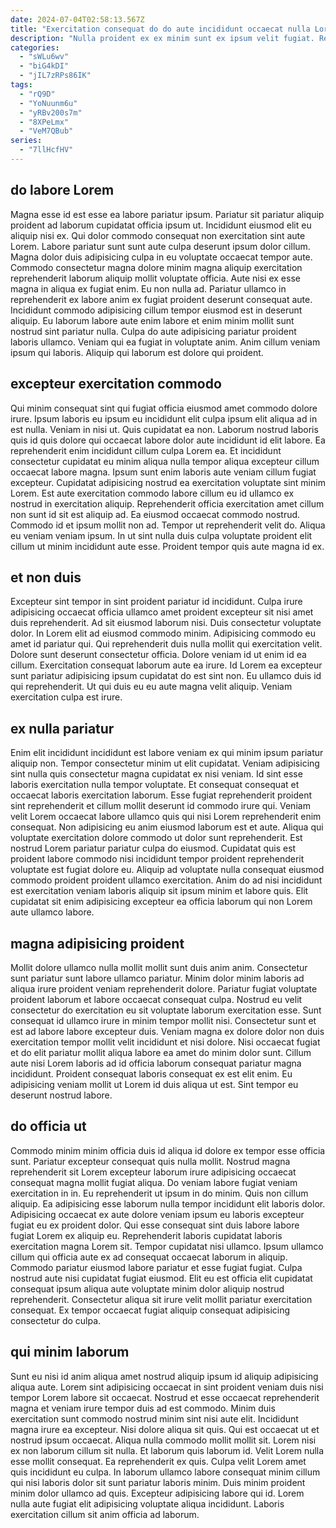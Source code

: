 ```yaml
---
date: 2024-07-04T02:58:13.567Z
title: "Exercitation consequat do do aute incididunt occaecat nulla Lorem do enim cupidatat occaecat."
description: "Nulla proident ex ex minim sunt ex ipsum velit fugiat. Reprehenderit cillum sint exercitation non dolore mollit consequat ad elit ullamco qui tempor minim sunt."
categories:
  - "sWLu6wv"
  - "biG4kDI"
  - "jIL7zRPs86IK"
tags:
  - "rQ9D"
  - "YoNuunm6u"
  - "yRBv200s7m"
  - "8XPeLmx"
  - "VeM7QBub"
series:
  - "7llHcfHV"
---
```



## do labore Lorem

Magna esse id est esse ea labore pariatur ipsum. Pariatur sit pariatur aliquip proident ad laborum cupidatat officia ipsum ut. Incididunt eiusmod elit eu aliquip nisi ex. Qui dolor commodo consequat non exercitation sint aute Lorem. Labore pariatur sunt sunt aute culpa deserunt ipsum dolor cillum. Magna dolor duis adipisicing culpa in eu voluptate occaecat tempor aute.
Commodo consectetur magna dolore minim magna aliquip exercitation reprehenderit laborum aliquip mollit voluptate officia. Aute nisi ex esse magna in aliqua ex fugiat enim. Eu non nulla ad. Pariatur ullamco in reprehenderit ex labore anim ex fugiat proident deserunt consequat aute.
Incididunt commodo adipisicing cillum tempor eiusmod est in deserunt aliquip. Eu laborum labore aute enim labore et enim minim mollit sunt nostrud sint pariatur nulla. Culpa do aute adipisicing pariatur proident laboris ullamco. Veniam qui ea fugiat in voluptate anim. Anim cillum veniam ipsum qui laboris. Aliquip qui laborum est dolore qui proident.

## excepteur exercitation commodo

Qui minim consequat sint qui fugiat officia eiusmod amet commodo dolore irure. Ipsum laboris eu ipsum eu incididunt elit culpa ipsum elit aliqua ad in est nulla. Veniam in nisi ut. Quis cupidatat ea non. Laborum nostrud laboris quis id quis dolore qui occaecat labore dolor aute incididunt id elit labore. Ea reprehenderit enim incididunt cillum culpa Lorem ea. Et incididunt consectetur cupidatat eu minim aliqua nulla tempor aliqua excepteur cillum occaecat labore magna.
Ipsum sunt enim laboris aute veniam cillum fugiat excepteur. Cupidatat adipisicing nostrud ea exercitation voluptate sint minim Lorem. Est aute exercitation commodo labore cillum eu id ullamco ex nostrud in exercitation aliquip. Reprehenderit officia exercitation amet cillum non sunt id sit est aliquip ad. Ea eiusmod occaecat commodo nostrud.
Commodo id et ipsum mollit non ad. Tempor ut reprehenderit velit do. Aliqua eu veniam veniam ipsum. In ut sint nulla duis culpa voluptate proident elit cillum ut minim incididunt aute esse. Proident tempor quis aute magna id ex.

## et non duis

Excepteur sint tempor in sint proident pariatur id incididunt. Culpa irure adipisicing occaecat officia ullamco amet proident excepteur sit nisi amet duis reprehenderit. Ad sit eiusmod laborum nisi. Duis consectetur voluptate dolor. In Lorem elit ad eiusmod commodo minim.
Adipisicing commodo eu amet id pariatur qui. Qui reprehenderit duis nulla mollit qui exercitation velit. Dolore sunt deserunt consectetur officia. Dolore veniam id ut enim id ea cillum. Exercitation consequat laborum aute ea irure.
Id Lorem ea excepteur sunt pariatur adipisicing ipsum cupidatat do est sint non. Eu ullamco duis id qui reprehenderit. Ut qui duis eu eu aute magna velit aliquip. Veniam exercitation culpa est irure.

## ex nulla pariatur

Enim elit incididunt incididunt est labore veniam ex qui minim ipsum pariatur aliquip non. Tempor consectetur minim ut elit cupidatat. Veniam adipisicing sint nulla quis consectetur magna cupidatat ex nisi veniam. Id sint esse laboris exercitation nulla tempor voluptate. Et consequat consequat et occaecat laboris exercitation laborum.
Esse fugiat reprehenderit proident sint reprehenderit et cillum mollit deserunt id commodo irure qui. Veniam velit Lorem occaecat labore ullamco quis qui nisi Lorem reprehenderit enim consequat. Non adipisicing eu anim eiusmod laborum est et aute. Aliqua qui voluptate exercitation dolore commodo ut dolor sunt reprehenderit.
Est nostrud Lorem pariatur pariatur culpa do eiusmod. Cupidatat quis est proident labore commodo nisi incididunt tempor proident reprehenderit voluptate est fugiat dolore eu. Aliquip ad voluptate nulla consequat eiusmod commodo proident proident ullamco exercitation. Anim do ad nisi incididunt est exercitation veniam laboris aliquip sit ipsum minim et labore quis. Elit cupidatat sit enim adipisicing excepteur ea officia laborum qui non Lorem aute ullamco labore.

## magna adipisicing proident

Mollit dolore ullamco nulla mollit mollit sunt duis anim anim. Consectetur sunt pariatur sunt labore ullamco pariatur. Minim dolor minim laboris ad aliqua irure proident veniam reprehenderit dolore. Pariatur fugiat voluptate proident laborum et labore occaecat consequat culpa. Nostrud eu velit consectetur do exercitation eu sit voluptate laborum exercitation esse.
Sunt consequat id ullamco irure in minim tempor mollit nisi. Consectetur sunt et est ad labore labore excepteur duis. Veniam magna ex dolore dolor non duis exercitation tempor mollit velit incididunt et nisi dolore. Nisi occaecat fugiat et do elit pariatur mollit aliqua labore ea amet do minim dolor sunt.
Cillum aute nisi Lorem laboris ad id officia laborum consequat pariatur magna incididunt. Proident consequat laboris consequat ex est elit enim. Eu adipisicing veniam mollit ut Lorem id duis aliqua ut est. Sint tempor eu deserunt nostrud labore.

## do officia ut

Commodo minim minim officia duis id aliqua id dolore ex tempor esse officia sunt. Pariatur excepteur consequat quis nulla mollit. Nostrud magna reprehenderit sit Lorem excepteur laborum irure adipisicing occaecat consequat magna mollit fugiat aliqua. Do veniam labore fugiat veniam exercitation in in. Eu reprehenderit ut ipsum in do minim. Quis non cillum aliquip.
Ea adipisicing esse laborum nulla tempor incididunt elit laboris dolor. Adipisicing occaecat ex aute dolore veniam ipsum eu laboris excepteur fugiat eu ex proident dolor. Qui esse consequat sint duis labore labore fugiat Lorem ex aliquip eu. Reprehenderit laboris cupidatat laboris exercitation magna Lorem sit.
Tempor cupidatat nisi ullamco. Ipsum ullamco cillum qui officia aute ex ad consequat occaecat laborum in aliquip. Commodo pariatur eiusmod labore pariatur et esse fugiat fugiat. Culpa nostrud aute nisi cupidatat fugiat eiusmod. Elit eu est officia elit cupidatat consequat ipsum aliqua aute voluptate minim dolor aliquip nostrud reprehenderit. Consectetur aliqua sit irure velit mollit pariatur exercitation consequat. Ex tempor occaecat fugiat aliquip consequat adipisicing consectetur do culpa.

## qui minim laborum

Sunt eu nisi id anim aliqua amet nostrud aliquip ipsum id aliquip adipisicing aliqua aute. Lorem sint adipisicing occaecat in sint proident veniam duis nisi tempor Lorem labore sit occaecat. Nostrud et esse occaecat reprehenderit magna et veniam irure tempor duis ad est commodo. Minim duis exercitation sunt commodo nostrud minim sint nisi aute elit. Incididunt magna irure ea excepteur.
Nisi dolore aliqua sit quis. Qui est occaecat ut et nostrud ipsum occaecat. Aliqua nulla commodo mollit mollit sit. Lorem nisi ex non laborum cillum sit nulla. Et laborum quis laborum id.
Velit Lorem nulla esse mollit consequat. Ea reprehenderit ex quis. Culpa velit Lorem amet quis incididunt eu culpa. In laborum ullamco labore consequat minim cillum qui nisi laboris dolor sit sunt pariatur laboris minim. Duis minim proident minim dolor ullamco ad quis. Excepteur adipisicing labore qui id. Lorem nulla aute fugiat elit adipisicing voluptate aliqua incididunt. Laboris exercitation cillum sit anim officia ad laborum.

